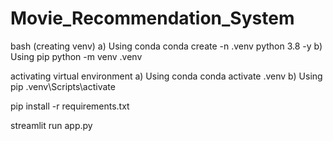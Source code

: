 # Movie_Recommendation_System

bash (creating venv)
a) Using conda
conda create -n .venv python 3.8 -y
b) Using pip
python -m venv .venv

activating virtual environment
a) Using conda
conda activate .venv
b) Using pip
.venv\Scripts\activate

pip install -r requirements.txt

streamlit run app.py
